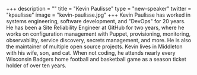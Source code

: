 +++
description = ""
title = "Kevin Paulisse"
type = "new-speaker"
twitter = "kpaulisse"
image = "kevin-paulisse.jpg"
+++
Kevin Paulisse has worked in systems engineering, software development, and "DevOps" for 20 years. He has been a Site Reliability Engineer at GitHub for two years, where he works on configuration management with Puppet, provisioning, monitoring, observability, service discovery, secrets management, and more. He is also the maintainer of multiple open source projects. Kevin lives in Middleton with his wife, son, and cat. When not coding, he attends nearly every Wisconsin Badgers home football and basketball game as a season ticket holder of over ten years.